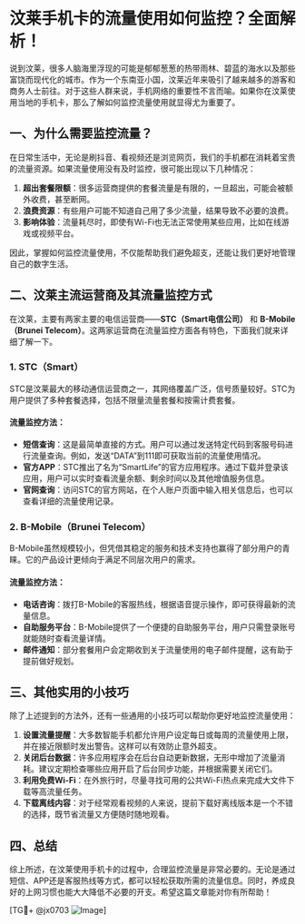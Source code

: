 # 汶莱手机卡的流量使用如何监控？全面解析！

说到汶莱，很多人脑海里浮现的可能是郁郁葱葱的热带雨林、碧蓝的海水以及那些富饶而现代化的城市。作为一个东南亚小国，汶莱近年来吸引了越来越多的游客和商务人士前往。对于这些人群来说，手机网络的重要性不言而喻。如果你在汶莱使用当地的手机卡，那么了解如何监控流量使用就显得尤为重要了。

## 一、为什么需要监控流量？

在日常生活中，无论是刷抖音、看视频还是浏览网页，我们的手机都在消耗着宝贵的流量资源。如果流量使用没有及时监控，很可能出现以下几种情况：

1. **超出套餐限额**：很多运营商提供的套餐流量是有限的，一旦超出，可能会被额外收费，甚至断网。
2. **浪费资源**：有些用户可能不知道自己用了多少流量，结果导致不必要的浪费。
3. **影响体验**：流量耗尽时，即使有Wi-Fi也无法正常使用某些应用，比如在线游戏或视频平台。

因此，掌握如何监控流量使用，不仅能帮助我们避免超支，还能让我们更好地管理自己的数字生活。

## 二、汶莱主流运营商及其流量监控方式

在汶莱，主要有两家主要的电信运营商——**STC（Smart电信公司）** 和 **B-Mobile（Brunei Telecom）**。这两家运营商在流量监控方面各有特色，下面我们就来详细了解一下。

### 1. STC（Smart）

STC是汶莱最大的移动通信运营商之一，其网络覆盖广泛，信号质量较好。STC为用户提供了多种套餐选择，包括不限量流量套餐和按需计费套餐。

#### 流量监控方法：
- **短信查询**：这是最简单直接的方式。用户可以通过发送特定代码到客服号码进行流量查询。例如，发送“DATA”到111即可获取当前的流量使用情况。
- **官方APP**：STC推出了名为“SmartLife”的官方应用程序。通过下载并登录该应用，用户可以实时查看流量余额、剩余时间以及其他增值服务信息。
- **官网查询**：访问STC的官方网站，在个人账户页面中输入相关信息后，也可以查看详细的流量使用记录。

### 2. B-Mobile（Brunei Telecom）

B-Mobile虽然规模较小，但凭借其稳定的服务和技术支持也赢得了部分用户的青睐。它的产品设计更倾向于满足不同层次用户的需求。

#### 流量监控方法：
- **电话咨询**：拨打B-Mobile的客服热线，根据语音提示操作，即可获得最新的流量信息。
- **自助服务平台**：B-Mobile提供了一个便捷的自助服务平台，用户只需登录账号就能随时查看流量详情。
- **邮件通知**：部分套餐用户会定期收到关于流量使用的电子邮件提醒，这有助于提前做好规划。

## 三、其他实用的小技巧

除了上述提到的方法外，还有一些通用的小技巧可以帮助你更好地监控流量使用：

1. **设置流量提醒**：大多数智能手机都允许用户设定每日或每周的流量使用上限，并在接近限额时发出警告。这样可以有效防止意外超支。
2. **关闭后台数据**：许多应用程序会在后台自动更新数据，无形中增加了流量消耗。建议定期检查哪些应用开启了后台同步功能，并根据需要关闭它们。
3. **利用免费Wi-Fi**：在外旅行时，尽量寻找可用的公共Wi-Fi热点来完成大文件下载等高流量任务。
4. **下载离线内容**：对于经常观看视频的人来说，提前下载好离线版本是一个不错的选择，既节省流量又方便随时随地观看。

## 四、总结

综上所述，在汶莱使用手机卡的过程中，合理监控流量是非常必要的。无论是通过短信、APP还是客服热线等方式，都可以轻松获取所需的流量信息。同时，养成良好的上网习惯也能大大降低不必要的开支。希望这篇文章能对你有所帮助！

[TG💪+ @jx0703 ![Image](https://github.com/user-attachments/assets/dbca1d08-cadb-493c-b0ec-ad6f7a83f270)]